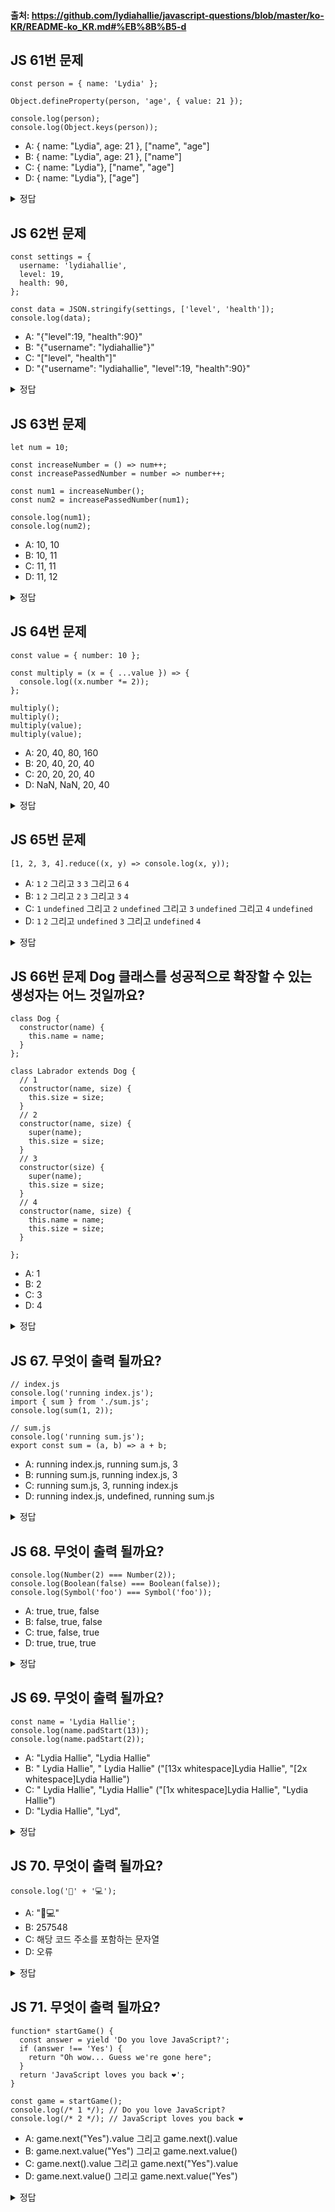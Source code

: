 #### 출처: https://github.com/lydiahallie/javascript-questions/blob/master/ko-KR/README-ko_KR.md#%EB%8B%B5-d

## JS 61번 문제

```
const person = { name: 'Lydia' };

Object.defineProperty(person, 'age', { value: 21 });

console.log(person);
console.log(Object.keys(person));
```

- A: { name: "Lydia", age: 21 }, ["name", "age"]
- B: { name: "Lydia", age: 21 }, ["name"]
- C: { name: "Lydia"}, ["name", "age"]
- D: { name: "Lydia"}, ["age"]

<details>
<summary>정답</summary>
<div>

답:B

JavaScript의 Object.defineProperty() 메소드 이해해야하는 문제
이 메소드를 사용하면 객체에 직접 새 속성을 추가하거나 이미 존재하는 속성을 수정하고, 그 속성의 특성을 정의할 수 있습니다.

```
 Object.defineProperty(person, 'age', { value: 21 });는 person 객체에 age라는 새 속성을 추가하고, 그 속성의 값을 21로 설정합니다.

Object.defineProperty()의 세 번째 매개변수로 전달된 객체 { value: 21 }에서는 value 외에도 writable, enumerable, configurable 등의 속성을 설정할 수 있습니다. 이들 속성은 각각 속성의 쓰기 가능 여부, 열거 가능 여부, 설정 가능 여부를 나타내는데, 기본값은 false입니다.

따라서 console.log(person);을 실행하면 { name: 'Lydia', age: 21 }이 출력됩니다.

하지만 console.log(Object.keys(person));을 실행하면 age 속성은 enumerable이 false로 기본 설정되어 있으므로 열거되지 않습니다. 따라서 ['name']만 출력됩니다.

Object.keys() 메소드는 객체의 열거 가능한 속성의 이름들을 배열로 반환합니다. enumerable이 false인 속성은 이 메소드로 열거할 수 없습니다. 따라서 age 속성은 Object.keys(person)의 결과에 포함되지 않습니다.
```

</div>
</details>

## JS 62번 문제

```
const settings = {
  username: 'lydiahallie',
  level: 19,
  health: 90,
};

const data = JSON.stringify(settings, ['level', 'health']);
console.log(data);
```

- A: "{"level":19, "health":90}"
- B: "{"username": "lydiahallie"}"
- C: "["level", "health"]"
- D: "{"username": "lydiahallie", "level":19, "health":90}"

<details>
<summary>정답</summary>
<div>

답:A

```
const obj = { name: "Kevin", age: 30, city: "Seoul" };

// replacer 함수를 사용하는 경우
const myJSON = JSON.stringify(obj, (key, value) => {
  if (key === 'age') return undefined;
  return value;
});
console.log(myJSON);  // "{"name":"Kevin","city":"Seoul"}"

// replacer 배열을 사용하는 경우
const myJSON2 = JSON.stringify(obj, ['name', 'city']);
console.log(myJSON2);  // "{"name":"Kevin","city":"Seoul"}"

// space 매개변수를 사용하는 경우
const myJSON3 = JSON.stringify(obj, null, 2);
console.log(myJSON3);
// "{
//   "name": "Kevin",
//   "age": 30,
//   "city": "Seoul"
// }"
```

</div>
</details>

## JS 63번 문제

```
let num = 10;

const increaseNumber = () => num++;
const increasePassedNumber = number => number++;

const num1 = increaseNumber();
const num2 = increasePassedNumber(num1);

console.log(num1);
console.log(num2);
```

- A: 10, 10
- B: 10, 11
- C: 11, 11
- D: 11, 12

<details>
<summary>정답</summary>
<div>

답: A

</div>
</details>

## JS 64번 문제

```
const value = { number: 10 };

const multiply = (x = { ...value }) => {
  console.log((x.number *= 2));
};

multiply();
multiply();
multiply(value);
multiply(value);
```

- A: 20, 40, 80, 160
- B: 20, 40, 20, 40
- C: 20, 20, 20, 40
- D: NaN, NaN, 20, 40

<details>
<summary>정답</summary>
<div>

답: C

```
객체는 참조에 의한 전달(Pass-by-Reference) 방식을 따릅니다. 따라서 함수 내부에서 객체의 속성 값을 변경하면 원래의 객체에도 그 변경이 반영됩니다. 이는 위에서 보여드린 multiply(value) 호출에서 value 객체의 number 속성 값이 변경된 것과 동일한 원리입니다.
```

```
원시 타입의 경우에는 함수 내부에서 값을 변경해도 원래 값에는 영향을 미치지 않습니다. 이는 원시 타입이 값에 의한 전달(Pass-by-Value) 방식을 따르기 때문입니다
```

</div>
</details>

## JS 65번 문제

```
[1, 2, 3, 4].reduce((x, y) => console.log(x, y));
```

- A: `1` `2` 그리고 `3` `3` 그리고 `6` `4`
- B: `1` `2` 그리고 `2` `3` 그리고 `3` `4`
- C: `1` `undefined` 그리고 `2` `undefined` 그리고 `3` `undefined` 그리고 `4` `undefined`
- D: `1` `2` 그리고 `undefined` `3` 그리고 `undefined` `4`

<details>
<summary>정답</summary>
<div>

답: D

</div>
</details>

## JS 66번 문제 Dog 클래스를 성공적으로 확장할 수 있는 생성자는 어느 것일까요?

```
class Dog {
  constructor(name) {
    this.name = name;
  }
};

class Labrador extends Dog {
  // 1
  constructor(name, size) {
    this.size = size;
  }
  // 2
  constructor(name, size) {
    super(name);
    this.size = size;
  }
  // 3
  constructor(size) {
    super(name);
    this.size = size;
  }
  // 4
  constructor(name, size) {
    this.name = name;
    this.size = size;
  }

};
```

- A: 1
- B: 2
- C: 3
- D: 4

<details>
<summary>정답</summary>
<div>

답: B
파생 클래스에서, super를 부르기 전에는 this 키워드에 접근할 수 없습니다.

</div>
</details>

## JS 67. 무엇이 출력 될까요?

```
// index.js
console.log('running index.js');
import { sum } from './sum.js';
console.log(sum(1, 2));

// sum.js
console.log('running sum.js');
export const sum = (a, b) => a + b;
```

- A: running index.js, running sum.js, 3
- B: running sum.js, running index.js, 3
- C: running sum.js, 3, running index.js
- D: running index.js, undefined, running sum.js

<details>
<summary>정답</summary>
<div>

답: B

이러한 코드가 실행되면, JavaScript는 import와 export가 있는 모듈을 로드할 때 특정한 순서를 따릅니다. 먼저, index.js가 실행될 때, sum.js를 import하라는 지시가 있으므로 sum.js가 먼저 로드됩니다. 그러므로 콘솔에는 먼저 'running sum.js'가 출력되고, 그 다음으로 'running index.js'가 출력됩니다.

그 후, index.js 파일 내에서 sum(1, 2)라는 함수 호출이 있으므로, 이 결과인 3이 콘솔에 출력됩니다.

</div>
</details>

## JS 68. 무엇이 출력 될까요?

```
console.log(Number(2) === Number(2));
console.log(Boolean(false) === Boolean(false));
console.log(Symbol('foo') === Symbol('foo'));
```

- A: true, true, false
- B: false, true, false
- C: true, false, true
- D: true, true, true

<details>
<summary>정답</summary>
<div>

답: A

JavaScript의 Symbol은 ES6에서 도입된 새로운 원시 데이터 타입입니다. Symbol은 고유하고 변경 불가능한 데이터 타입으로 주로 객체의 고유한 키(key)를 만드는 데 사용됩니다

</div>
</details>

## JS 69. 무엇이 출력 될까요?

```
const name = 'Lydia Hallie';
console.log(name.padStart(13));
console.log(name.padStart(2));
```

- A: "Lydia Hallie", "Lydia Hallie"
- B: " Lydia Hallie", " Lydia Hallie" ("[13x whitespace]Lydia Hallie", "[2x whitespace]Lydia Hallie")
- C: " Lydia Hallie", "Lydia Hallie" ("[1x whitespace]Lydia Hallie", "Lydia Hallie")
- D: "Lydia Hallie", "Lyd",

<details>
<summary>정답</summary>
<div>

답: C

JavaScript의 padStart() 메서드는 문자열에 패딩을 추가합니다.

</div>
</details>

## JS 70. 무엇이 출력 될까요?

```
console.log('🥑' + '💻');
```

- A: "🥑💻"
- B: 257548
- C: 해당 코드 주소를 포함하는 문자열
- D: 오류

<details>
<summary>정답</summary>
<div>

답: A

</div>
</details>

## JS 71. 무엇이 출력 될까요?

```
function* startGame() {
  const answer = yield 'Do you love JavaScript?';
  if (answer !== 'Yes') {
    return "Oh wow... Guess we're gone here";
  }
  return 'JavaScript loves you back ❤️';
}

const game = startGame();
console.log(/* 1 */); // Do you love JavaScript?
console.log(/* 2 */); // JavaScript loves you back ❤️
```

- A: game.next("Yes").value 그리고 game.next().value
- B: game.next.value("Yes") 그리고 game.next.value()
- C: game.next().value 그리고 game.next("Yes").value
- D: game.next.value() 그리고 game.next.value("Yes")

<details>
<summary>정답</summary>
<div>

답: C

yield 는 우선 함수는 멈추고 해당 하는 값을 반환합니다.

game.next("Yes").value을 부를 때, 이전 yield는 next() 함수가 전달한 파라미터의 값으로 대체 되는데, 이 경우에는 "Yes"로 대체 합니다.

</div>
</details>
